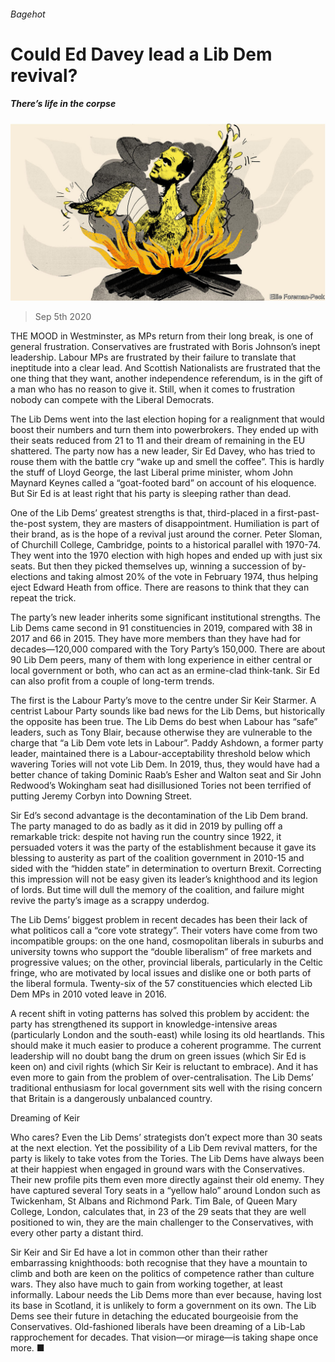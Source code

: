 ###### Bagehot

# Could Ed Davey lead a Lib Dem revival? 

##### There’s life in the corpse 

![image](images/20200905_BRD000.jpg) 

> Sep 5th 2020 

THE MOOD in Westminster, as MPs return from their long break, is one of general frustration. Conservatives are frustrated with Boris Johnson’s inept leadership. Labour MPs are frustrated by their failure to translate that ineptitude into a clear lead. And Scottish Nationalists are frustrated that the one thing that they want, another independence referendum, is in the gift of a man who has no reason to give it. Still, when it comes to frustration nobody can compete with the Liberal Democrats.

The Lib Dems went into the last election hoping for a realignment that would boost their numbers and turn them into powerbrokers. They ended up with their seats reduced from 21 to 11 and their dream of remaining in the EU shattered. The party now has a new leader, Sir Ed Davey, who has tried to rouse them with the battle cry “wake up and smell the coffee”. This is hardly the stuff of Lloyd George, the last Liberal prime minister, whom John Maynard Keynes called a “goat-footed bard” on account of his eloquence. But Sir Ed is at least right that his party is sleeping rather than dead.


One of the Lib Dems’ greatest strengths is that, third-placed in a first-past-the-post system, they are masters of disappointment. Humiliation is part of their brand, as is the hope of a revival just around the corner. Peter Sloman, of Churchill College, Cambridge, points to a historical parallel with 1970-74. They went into the 1970 election with high hopes and ended up with just six seats. But then they picked themselves up, winning a succession of by-elections and taking almost 20% of the vote in February 1974, thus helping eject Edward Heath from office. There are reasons to think that they can repeat the trick.

The party’s new leader inherits some significant institutional strengths. The Lib Dems came second in 91 constituencies in 2019, compared with 38 in 2017 and 66 in 2015. They have more members than they have had for decades—120,000 compared with the Tory Party’s 150,000. There are about 90 Lib Dem peers, many of them with long experience in either central or local government or both, who can act as an ermine-clad think-tank. Sir Ed can also profit from a couple of long-term trends.

The first is the Labour Party’s move to the centre under Sir Keir Starmer. A centrist Labour Party sounds like bad news for the Lib Dems, but historically the opposite has been true. The Lib Dems do best when Labour has “safe” leaders, such as Tony Blair, because otherwise they are vulnerable to the charge that “a Lib Dem vote lets in Labour”. Paddy Ashdown, a former party leader, maintained there is a Labour-acceptability threshold below which wavering Tories will not vote Lib Dem. In 2019, thus, they would have had a better chance of taking Dominic Raab’s Esher and Walton seat and Sir John Redwood’s Wokingham seat had disillusioned Tories not been terrified of putting Jeremy Corbyn into Downing Street.

Sir Ed’s second advantage is the decontamination of the Lib Dem brand. The party managed to do as badly as it did in 2019 by pulling off a remarkable trick: despite not having run the country since 1922, it persuaded voters it was the party of the establishment because it gave its blessing to austerity as part of the coalition government in 2010-15 and sided with the “hidden state” in determination to overturn Brexit. Correcting this impression will not be easy given its leader’s knighthood and its legion of lords. But time will dull the memory of the coalition, and failure might revive the party’s image as a scrappy underdog.

The Lib Dems’ biggest problem in recent decades has been their lack of what politicos call a “core vote strategy”. Their voters have come from two incompatible groups: on the one hand, cosmopolitan liberals in suburbs and university towns who support the “double liberalism” of free markets and progressive values; on the other, provincial liberals, particularly in the Celtic fringe, who are motivated by local issues and dislike one or both parts of the liberal formula. Twenty-six of the 57 constituencies which elected Lib Dem MPs in 2010 voted leave in 2016.

A recent shift in voting patterns has solved this problem by accident: the party has strengthened its support in knowledge-intensive areas (particularly London and the south-east) while losing its old heartlands. This should make it much easier to produce a coherent programme. The current leadership will no doubt bang the drum on green issues (which Sir Ed is keen on) and civil rights (which Sir Keir is reluctant to embrace). And it has even more to gain from the problem of over-centralisation. The Lib Dems’ traditional enthusiasm for local government sits well with the rising concern that Britain is a dangerously unbalanced country.

Dreaming of Keir

Who cares? Even the Lib Dems’ strategists don’t expect more than 30 seats at the next election. Yet the possibility of a Lib Dem revival matters, for the party is likely to take votes from the Tories. The Lib Dems have always been at their happiest when engaged in ground wars with the Conservatives. Their new profile pits them even more directly against their old enemy. They have captured several Tory seats in a “yellow halo” around London such as Twickenham, St Albans and Richmond Park. Tim Bale, of Queen Mary College, London, calculates that, in 23 of the 29 seats that they are well positioned to win, they are the main challenger to the Conservatives, with every other party a distant third.

Sir Keir and Sir Ed have a lot in common other than their rather embarrassing knighthoods: both recognise that they have a mountain to climb and both are keen on the politics of competence rather than culture wars. They also have much to gain from working together, at least informally. Labour needs the Lib Dems more than ever because, having lost its base in Scotland, it is unlikely to form a government on its own. The Lib Dems see their future in detaching the educated bourgeoisie from the Conservatives. Old-fashioned liberals have been dreaming of a Lib-Lab rapprochement for decades. That vision—or mirage—is taking shape once more. ■

